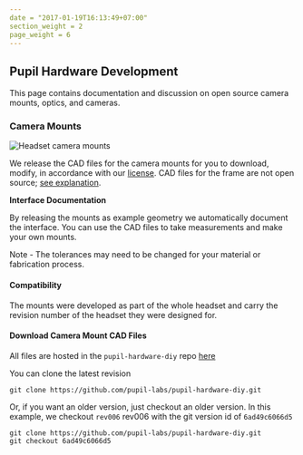 ```yaml
---
date = "2017-01-19T16:13:49+07:00"
section_weight = 2
page_weight = 6
---
```


## Pupil Hardware Development

This page contains documentation and discussion on open source camera mounts, optics, and cameras.

### Camera Mounts

<img src="../../images/pupil-hardware/explo_side_800_mounts.webp" alt="Headset camera mounts" >

We release the CAD files for the camera mounts for you to download, modify, in accordance with our [license](#license).  CAD files for the frame are not open source; [see explanation](#hardware).

**Interface Documentation**

By releasing the mounts as example geometry we automatically document the interface. You can use the CAD files to take measurements and make your own mounts.

<aside class="notice">
Note - The tolerances may need to be changed for your material or fabrication process.
</aside>

#### Compatibility
The mounts were developed as part of the whole headset and carry the revision number of the headset they were designed for.

#### Download Camera Mount CAD Files
All files are hosted in the `pupil-hardware-diy` repo [here](https://github.com/pupil-labs/pupil-hardware-diy)

You can clone the latest revision

```
git clone https://github.com/pupil-labs/pupil-hardware-diy.git
```

Or, if you want an older version, just checkout an older version.  In this example, we checkout `rev006` rev006 with the git version id of `6ad49c6066d5`

```
git clone https://github.com/pupil-labs/pupil-hardware-diy.git
git checkout 6ad49c6066d5
```